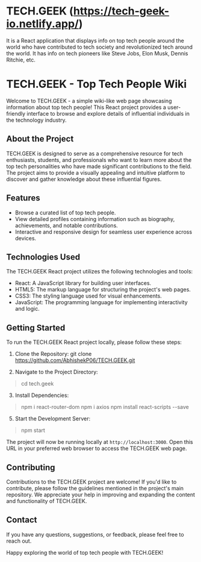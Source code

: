 # TECH.GEEK (https://tech-geek-io.netlify.app/)
It is a React application that displays info on top tech people around the world who have contributed to tech society and revolutionized tech around the world.
It has info on tech pioneers like Steve Jobs, Elon Musk, Dennis Ritchie, etc.

# TECH.GEEK - Top Tech People Wiki

Welcome to TECH.GEEK - a simple wiki-like web page showcasing information about top tech people! This React project provides a user-friendly interface to browse and explore details of influential individuals in the technology industry.

## About the Project

TECH.GEEK is designed to serve as a comprehensive resource for tech enthusiasts, students, and professionals who want to learn more about the top tech personalities who have made significant contributions to the field. The project aims to provide a visually appealing and intuitive platform to discover and gather knowledge about these influential figures.

## Features

- Browse a curated list of top tech people.
- View detailed profiles containing information such as biography, achievements, and notable contributions.
- Interactive and responsive design for seamless user experience across devices.

## Technologies Used

The TECH.GEEK React project utilizes the following technologies and tools:

- React: A JavaScript library for building user interfaces.
- HTML5: The markup language for structuring the project's web pages.
- CSS3: The styling language used for visual enhancements.
- JavaScript: The programming language for implementing interactivity and logic.


## Getting Started

To run the TECH.GEEK React project locally, please follow these steps:

1. Clone the Repository:
git clone https://github.com/AbhishekP06/TECH.GEEK.git

2. Navigate to the Project Directory:

> cd tech.geek

3. Install Dependencies:

> npm i react-router-dom
> npm i axios
> npm install react-scripts --save


5. Start the Development Server:

> npm start

The project will now be running locally at `http://localhost:3000`. Open this URL in your preferred web browser to access the TECH.GEEK web page.

## Contributing

Contributions to the TECH.GEEK project are welcome! If you'd like to contribute, please follow the guidelines mentioned in the project's main repository. We appreciate your help in improving and expanding the content and functionality of TECH.GEEK.


## Contact

If you have any questions, suggestions, or feedback, please feel free to reach out.

Happy exploring the world of top tech people with TECH.GEEK!
